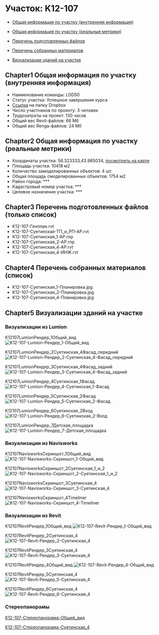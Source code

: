 # Участок: K12-107

* [Общая информация по участку (внутренняя информация)](#Chapter1)

* [Общая информация по участку (реальные метрики)](#Chapter2)

* [Перечень подготовленных файлов](#Chapter3)

* [Перечень собранных материалов](#Chapter4)

* [Визуализации зданий на участке](#Chapter5)

## <a id="test">Chapter1</a> Общая информация по участку (внутренняя информация)
+ Наименование команды: LOD50
+ Статус участка: Успешное завершение курса
+ [Ссылка](https://www.dropbox.com/sh/wvvgv1nw1iqred9/AACtEWV-LiYWsdRNWkgNbBEma/K12_107?dl=0) на папку Dropbox
+ Число участников по проекту: 3 человек
+ Трудозатраты на проект: 130 часов
+ Общий вес Revit-файлов: 66 Мб
+ Общий вес Renga-файлов: 24 Мб
## <a id="test">Chapter2</a> Общая информация по участку (реальные метрики)
+ Координаты участка: 56.323333,43.985034, [посмотреть на карте]("yandex.ru/maps/47/nizhny-novgorod/?ll=56.323333%2C43.985034&z=19")
+ Площадь участка: 10418 м2
+ Количество замоделированных объектов: 4 шт.
+ Общая площадь смоделированных объектов: 1754 м2
+ Район города: *** 
+ Кадастровый номер участка: *** 
+ Целевое назначение участка: *** 
## <a id="test">Chapter3</a> Перечень подготовленных файлов (только список)
+ K12-107-Генплан.rvt
+ K12-107-Суетинская-ТП_и_РП-АР.rvt
+ K12-107-Суетинская_1-АР.rnp
+ K12-107-Суетинская_2-АР.rnp
+ K12-107-Суетинская_4-АР.rvt
+ K12-107-Суетинская_4-ИНЖ.rvt
## <a id="test">Chapter4</a> Перечень собранных материалов (список)
+ K12-107-Суетинская_1-Планировка.jpg
+ K12-107-Суетинская_2-Планировка.jpg
+ K12-107-Суетинская_4-Планировка.jpg
## <a id="test">Chapter5</a> Визуализации зданий на участке
### Визуализации из Lumion
K12107LumionРендер_1Общий_вид
![K12-107-Lumion-Рендер_1-Общий_вид](/Images/K12_107/K12-107-Lumion-Рендер_1-Общий_вид_Compressed.jpg)

K12107LumionРендер_2Суетинская_4Фасад_передний
![K12-107-Lumion-Рендер_2-Суетинская_4-Фасад_передний](/Images/K12_107/K12-107-Lumion-Рендер_2-Суетинская_4-Фасад_передний_Compressed.jpg)

K12107LumionРендер_3Суетинская_4Фасад_задний
![K12-107-Lumion-Рендер_3-Суетинская_4-Фасад_задний](/Images/K12_107/K12-107-Lumion-Рендер_3-Суетинская_4-Фасад_задний_Compressed.jpg)

K12107LumionРендер_4Суетинская_1Фасад
![K12-107-Lumion-Рендер_4-Суетинская_1-Фасад](/Images/K12_107/K12-107-Lumion-Рендер_4-Суетинская_1-Фасад_Compressed.jpg)

K12107LumionРендер_5Суетинская_2Фасад
![K12-107-Lumion-Рендер_5-Суетинская_2-Фасад](/Images/K12_107/K12-107-Lumion-Рендер_5-Суетинская_2-Фасад_Compressed.jpg)

K12107LumionРендер_6Суетинская_2Вход
![K12-107-Lumion-Рендер_6-Суетинская_2-Вход](/Images/K12_107/K12-107-Lumion-Рендер_6-Суетинская_2-Вход_Compressed.jpg)

K12107LumionРендер_7Детская_площадка
![K12-107-Lumion-Рендер_7-Детская_площадка](/Images/K12_107/K12-107-Lumion-Рендер_7-Детская_площадка_Compressed.jpg)

### Визуализации из Navisworks
K12107NavisworksСкриншот_1Общий_вид
![K12-107-Navisworks-Скриншот_1-Общий_вид](/Images/K12_107/K12-107-Navisworks-Скриншот_1-Общий_вид_Compressed.jpg)

K12107NavisworksСкриншот_2Суетинская_1_и_2
![K12-107-Navisworks-Скриншот_2-Суетинская_1_и_2](/Images/K12_107/K12-107-Navisworks-Скриншот_2-Суетинская_1_и_2_Compressed.jpg)

K12107NavisworksСкриншот_3Суетинская_4
![K12-107-Navisworks-Скриншот_3-Суетинская_4](/Images/K12_107/K12-107-Navisworks-Скриншот_3-Суетинская_4_Compressed.jpg)

K12107NavisworksСкриншот_4Timeliner
![K12-107-Navisworks-Скриншот_4-Timeliner](/Images/K12_107/K12-107-Navisworks-Скриншот_4-Timeliner_Compressed.jpg)

### Визуализации из Revit
K12107RevitРендер_1Общий_вид
![K12-107-Revit-Рендер_1-Общий_вид](/Images/K12_107/K12-107-Revit-Рендер_1-Общий_вид_Compressed.jpg)

K12107RevitРендер_2Суетинская_4
![K12-107-Revit-Рендер_2-Суетинская_4](/Images/K12_107/K12-107-Revit-Рендер_2-Суетинская_4_Compressed.jpg)

K12107RevitРендер_3Суетинская_4
![K12-107-Revit-Рендер_3-Суетинская_4](/Images/K12_107/K12-107-Revit-Рендер_3-Суетинская_4_Compressed.jpg)

K12107RevitРендер_4Общий_вид
![K12-107-Revit-Рендер_4-Общий_вид](/Images/K12_107/K12-107-Revit-Рендер_4-Общий_вид_Compressed.jpg)

K12107RevitРендер_5Суетинская_4
![K12-107-Revit-Рендер_5-Суетинская_4](/Images/K12_107/K12-107-Revit-Рендер_5-Суетинская_4_Compressed.jpg)

K12107RevitРендер_6Суетинская_4
![K12-107-Revit-Рендер_6-Суетинская_4](/Images/K12_107/K12-107-Revit-Рендер_6-Суетинская_4_Compressed.jpg)

### Стереопанорамы
[K12-107-Стереопанорама-Общий_вид](https://pano.autodesk.com/pano.html?url=jpgs/b86c0930-6031-45a5-967b-54e3e3c567cf&version=2)

[K12-107-Стереопанорама-Суетинская_4](https://pano.autodesk.com/pano.html?url=jpgs/abd832a4-0f53-4350-8c41-18f696dd2962&version=2)

